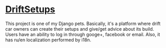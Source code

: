# <a href="https://driftsetup.com">DriftSetups</a>
This project is one of my Django pets. Basically, it's a platform where drift car owners can create their setups and give/get advice about its build.
Users have an ability to log in through googe+, facebook or email.
Also, it has ru/en localization performed by i18n.
